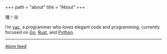 +++
path = "about"
title = "About"
+++

嘿！😝

I’m [vac](https://github.com/networkhermit), a programmer who loves elegant code
and programming, currently focused on [Go](https://en.wikipedia.org/wiki/Go_(programming_language)),
[Rust](https://en.wikipedia.org/wiki/Rust_(programming_language)),
and [Python](https://en.wikipedia.org/wiki/Python_(programming_language)).

---

[Atom feed](https://blog.vac.fun/atom.xml)
